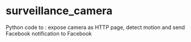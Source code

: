 # surveillance_camera
Python code to : expose camera as HTTP page, detect motion and send Facebook notification to Facebook
